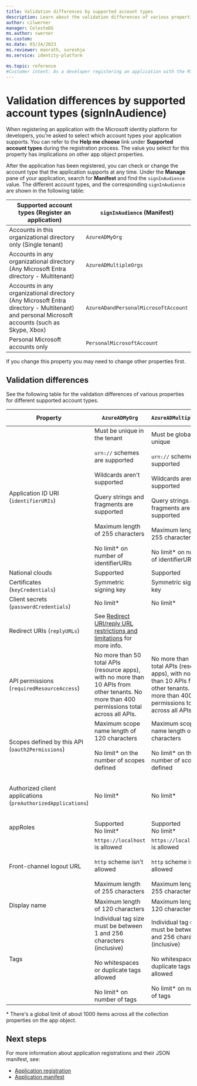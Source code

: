 ```yaml
---
title: Validation differences by supported account types
description: Learn about the validation differences of various properties for different supported account types when registering your app with the Microsoft identity platform.
author: cilwerner
manager: CelesteDG
ms.author: cwerner
ms.custom: 
ms.date: 03/24/2023
ms.reviewer: manrath, sureshja
ms.service: identity-platform

ms.topic: reference
#Customer intent: As a developer registering an application with the Microsoft identity platform, I want to understand the validation differences between supported account types, so that I can ensure that the properties of my application are configured correctly.
---
```


# Validation differences by supported account types (signInAudience)

When registering an application with the Microsoft identity platform for developers, you're asked to select which account types your application supports. You can refer to the **Help me choose** link under **Supported account types** during the registration process. The value you select for this property has implications on other app object properties.

After the application has been registered, you can check or change the account type that the application supports at any time. Under the **Manage** pane of your application, search for **Manifest** and find the `signInAudience` value. The different account types, and the corresponding `signInAudience` are shown in the following table:

| Supported account types (Register an application) | `signInAudience` (Manifest) |
|---------------------------------------------------|-----------------------------|
| Accounts in this organizational directory only (Single tenant) | `AzureADMyOrg` |
| Accounts in any organizational directory (Any Microsoft Entra directory - Multitenant) | `AzureADMultipleOrgs` |
| Accounts in any organizational directory (Any Microsoft Entra directory - Multitenant) and personal Microsoft accounts (such as Skype, Xbox) | `AzureADandPersonalMicrosoftAccount` |
| Personal Microsoft accounts only | `PersonalMicrosoftAccount` |

If you change this property you may need to change other properties first. 

## Validation differences

See the following table for the validation differences of various properties for different supported account types.

| Property | `AzureADMyOrg`  | `AzureADMultipleOrgs` | `AzureADandPersonalMicrosoftAccount` and `PersonalMicrosoftAccount`  |
| -------- | --------------- | --------------------- | -------------------------------------------------------------------- |
| Application ID URI (`identifierURIs`)    | Must be unique in the tenant <br><br> `urn://` schemes are supported <br><br> Wildcards aren't supported <br><br> Query strings and fragments are supported <br><br> Maximum length of 255 characters <br><br> No limit\* on number of identifierURIs                                           | Must be globally unique <br><br> `urn://` schemes are supported <br><br> Wildcards aren't supported <br><br> Query strings and fragments are supported <br><br> Maximum length of 255 characters <br><br> No limit\* on number of identifierURIs                                                                                        | Must be globally unique <br><br> `urn://` schemes aren't supported <br><br> Wildcards, fragments, and query strings aren't supported <br><br> Maximum length of 120 characters <br><br> Maximum of 50 identifierURIs |
| National clouds                             | Supported                 | Supported                | Not supported                          |
| Certificates (`keyCredentials`)             | Symmetric signing key     | Symmetric signing key    | Encryption and asymmetric signing key  |
| Client secrets (`passwordCredentials`)      | No limit\*                | No limit\*               | Maximum of two client secrets  |
| Redirect URIs (`replyURLs`)                 | See [Redirect URI/reply URL restrictions and limitations](reply-url.md) for more info.  |  |   |
| API permissions (`requiredResourceAccess`)  | No more than 50 total APIs (resource apps), with no more than 10 APIs from other tenants. No more than 400 permissions total across all APIs.  | No more than 50 total APIs (resource apps), with no more than 10 APIs from other tenants. No more than 400 permissions total across all APIs. | No more than 50 total APIs (resource apps), with no more than 10 APIs from other tenants. No more than 200 permissions total across all APIs. Maximum of 30 permissions per resource (for example, Microsoft Graph).   |
| Scopes defined by this API (`oauth2Permissions`)             | Maximum scope name length of 120 characters <br><br> No limit\* on the number of scopes defined       | Maximum scope name length of 120 characters <br><br> No limit\* on the number of scopes defined    | Maximum scope name length of 40 characters <br><br> Maximum of 100 scopes defined     |
| Authorized client applications (`preAuthorizedApplications`) | No limit\*  | No limit\*    | Total maximum of 500 <br><br> Maximum of 100 client apps defined <br><br> Maximum of 30 scopes defined per client  |
| appRoles      | Supported <br> No limit\*   | Supported <br> No limit\* | Not supported |
| Front-channel logout URL      | `https://localhost` is allowed <br><br> `http` scheme isn't allowed <br><br> Maximum length of 255 characters  | `https://localhost` is allowed <br><br> `http` scheme isn't allowed <br><br> Maximum length of 255 characters  | `https://localhost` is allowed, `http://localhost` fails <br><br> `http` scheme isn't allowed <br><br> Maximum length of 255 characters <br><br> Wildcards aren't supported                                            |
| Display name    | Maximum length of 120 characters  | Maximum length of 120 characters  | Maximum length of 90 characters  |
| Tags            | Individual tag size must be between 1 and 256 characters (inclusive) <br><br> No whitespaces or duplicate tags allowed <br><br> No limit\* on number of tags  | Individual tag size must be between 1 and 256 characters (inclusive) <br><br> No whitespaces or duplicate tags allowed <br><br> No limit\* on number of tags  | Individual tag size must be between 1 and 256 characters (inclusive) <br><br> No whitespaces or duplicate tags allowed <br><br> No limit\* on number of tags   |

\* There's a global limit of about 1000 items across all the collection properties on the app object.

## Next steps

For more information about application registrations and their JSON manifest, see:

- [Application registration](app-objects-and-service-principals.md)
- [Application manifest](reference-app-manifest.md)
